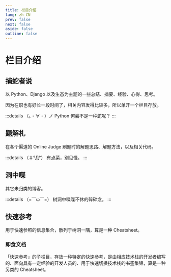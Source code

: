 ```yaml
---
title: 栏目介绍
lang: zh-CN
prev: false
next: false
aside: false
outline: false
---
```


# 栏目介绍

## 捕蛇者说

以 Python、Django 以及生态为主题的一些总结、摘要、经验、心得、思考。

因为在职也有好长一段时间了，相关内容发得比较多，所以单开一个栏目存放。

:::details （。・∀・）ノ
Python 何尝不是一种蛇呢？
:::

## 题解札

在各个渠道的 Online Judge 刷题时的解题思路、解题方法，以及相关代码。

:::details （＃°Д°）
有点菜，别见怪。
:::

## 洞中喋

其它未归类的博客。

:::details （=￣ω￣=）
树洞中喋喋不休的碎碎念。
:::

## 快速参考

用于快速参照的信息集合，散列于树洞一隅，算是一种 Cheatsheet。

### 即食文档

「快速参考」的子栏目，存放一种特定的快速参考，是由相应技术栈的开发者编写的、面向具有一定经验的开发人员的、用于快速切换技术栈的书签集锦，算是一种另类的 Cheatsheet。
